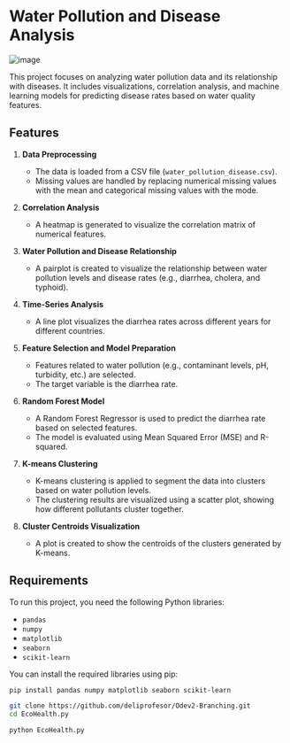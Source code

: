 # Water Pollution and Disease Analysis

![image](https://github.com/user-attachments/assets/32b72e4b-06a7-4412-8c72-096c863ae4bd)


This project focuses on analyzing water pollution data and its relationship with diseases. It includes visualizations, correlation analysis, and machine learning models for predicting disease rates based on water quality features.

## Features

1. **Data Preprocessing**
   - The data is loaded from a CSV file (`water_pollution_disease.csv`).
   - Missing values are handled by replacing numerical missing values with the mean and categorical missing values with the mode.

2. **Correlation Analysis**
   - A heatmap is generated to visualize the correlation matrix of numerical features.

3. **Water Pollution and Disease Relationship**
   - A pairplot is created to visualize the relationship between water pollution levels and disease rates (e.g., diarrhea, cholera, and typhoid).

4. **Time-Series Analysis**
   - A line plot visualizes the diarrhea rates across different years for different countries.

5. **Feature Selection and Model Preparation**
   - Features related to water pollution (e.g., contaminant levels, pH, turbidity, etc.) are selected.
   - The target variable is the diarrhea rate.

6. **Random Forest Model**
   - A Random Forest Regressor is used to predict the diarrhea rate based on selected features.
   - The model is evaluated using Mean Squared Error (MSE) and R-squared.

7. **K-means Clustering**
   - K-means clustering is applied to segment the data into clusters based on water pollution levels.
   - The clustering results are visualized using a scatter plot, showing how different pollutants cluster together.

8. **Cluster Centroids Visualization**
   - A plot is created to show the centroids of the clusters generated by K-means.

## Requirements

To run this project, you need the following Python libraries:

- `pandas`
- `numpy`
- `matplotlib`
- `seaborn`
- `scikit-learn`

You can install the required libraries using pip:

```bash
pip install pandas numpy matplotlib seaborn scikit-learn

git clone https://github.com/deliprofesor/Odev2-Branching.git
cd EcoHealth.py

python EcoHealth.py
